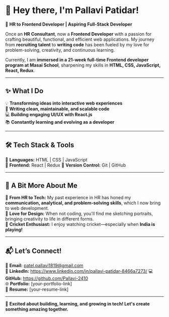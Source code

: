 # 👋 Hey there, I'm Pallavi Patidar!  

🚀 **HR to Frontend Developer | Aspiring Full-Stack Developer**  

Once an **HR Consultant**, now a **Frontend Developer** with a passion for crafting beautiful, functional, and efficient web applications. My journey from **recruiting talent** to **writing code** has been fueled by my love for problem-solving, creativity, and continuous learning.  

Currently, I am **immersed in a 21-week full-time Frontend developer program at Masai School**, sharpening my skills in **HTML, CSS, JavaScript, React, Redux**.  

---

## ✨ **What I Do**  
💡 **Transforming ideas into interactive web experiences**  
📌 **Writing clean, maintainable, and scalable code**  
💻 **Building engaging UI/UX with React.js**  
📚 **Constantly learning and evolving as a developer**  

---

## 🛠 **Tech Stack & Tools**  
🔹 **Languages:** HTML | CSS | JavaScript  
🔹 **Frontend:** React | Redux
🔹 **Version Control:** Git | GitHub  

---

## 🌟 **A Bit More About Me**  
🎯 **From HR to Tech:** My past experience in HR has honed my **communication, analytical, and problem-solving skills**, which I now bring to web development.  
🎨 **Love for Design:** When not coding, you'll find me sketching portraits, bringing creativity to life in different forms.  
🏏 **Cricket Enthusiast:** I enjoy watching cricket—especially when **India is playing!**  

---

## 📬 **Let’s Connect!**  
📩 **Email:** patel.pallavi1819@gmail.com  
🔗 **LinkedIn:** https://www.linkedin.com/in/pallavi-patidar-8466a7273/
💻 **GitHub:** https://github.com/Pallavi-2410  
🌐 **Portfolio:** [your-portfolio-link]  
📄 **Resume:** [your-resume-link]  

---

🚀 **Excited about building, learning, and growing in tech! Let's create something amazing together.**  
